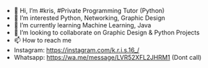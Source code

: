 - 👋 Hi, I’m #kris, #Private Programming Tutor (Python)
- 👀 I’m interested Python, Networking, Graphic Design
- 🌱 I’m currently learning Machine Learning, Java
- 💞️ I’m looking to collaborate on Graphic Design & Python Projects
- 📫 How to reach me 
-   Instagram: https://instagram.com/k.r.i.s.16_/
-   Whatsapp: https://wa.me/message/LVR52XFL2JHRM1 (Dont call)

<!---
krisanjay16/krisanjay16 is a ✨ special ✨ repository because its `README.md` (this file) appears on your GitHub profile.
You can click the Preview link to take a look at your changes.
--->
